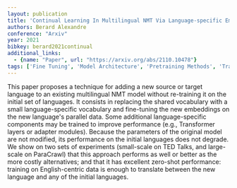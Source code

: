 ```yaml
---
layout: publication
title: 'Continual Learning In Multilingual NMT Via Language-specific Embeddings'
authors: Berard Alexandre
conference: "Arxiv"
year: 2021
bibkey: berard2021continual
additional_links:
  - {name: "Paper", url: "https://arxiv.org/abs/2110.10478"}
tags: ['Fine Tuning', 'Model Architecture', 'Pretraining Methods', 'Training Techniques', 'Transformer']
---
```

This paper proposes a technique for adding a new source or target language to
an existing multilingual NMT model without re-training it on the initial set of
languages. It consists in replacing the shared vocabulary with a small
language-specific vocabulary and fine-tuning the new embeddings on the new
language's parallel data. Some additional language-specific components may be
trained to improve performance (e.g., Transformer layers or adapter modules).
Because the parameters of the original model are not modified, its performance
on the initial languages does not degrade. We show on two sets of experiments
(small-scale on TED Talks, and large-scale on ParaCrawl) that this approach
performs as well or better as the more costly alternatives; and that it has
excellent zero-shot performance: training on English-centric data is enough to
translate between the new language and any of the initial languages.
